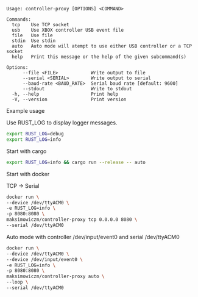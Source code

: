```
Usage: controller-proxy [OPTIONS] <COMMAND>

Commands:
  tcp    Use TCP socket
  usb    Use XBOX controller USB event file
  file   Use file
  stdin  Use stdin
  auto   Auto mode will atempt to use either USB controller or a TCP socket
  help   Print this message or the help of the given subcommand(s)

Options:
      --file <FILE>            Write output to file
      --serial <SERIAL>        Write output to serial
      --baud-rate <BAUD_RATE>  Serial baud rate [default: 9600]
      --stdout                 Write to stdout
  -h, --help                   Print help
  -V, --version                Print version

```

Example usage

Use RUST_LOG to display logger messages.

```bash
export RUST_LOG=debug
export RUST_LOG=info
```

Start with cargo
```bash
export RUST_LOG=info && cargo run --release -- auto
```

Start with docker

TCP -> Serial

```bash
docker run \
--device /dev/ttyACM0 \
-e RUST_LOG=info \
-p 8080:8080 \
maksimowiczm/controller-proxy tcp 0.0.0.0 8080 \
--serial /dev/ttyACM0
```

Auto mode with controller /dev/input/event0 and serial /dev/ttyACM0

```bash
docker run \
--device /dev/ttyACM0 \
--device /dev/input/event0 \
-e RUST_LOG=info \
-p 8080:8080 \
maksimowiczm/controller-proxy auto \
--loop \
--serial /dev/ttyACM0
```
